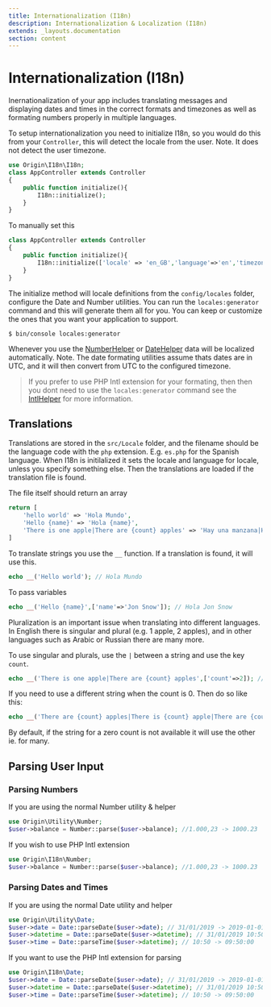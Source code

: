 ```yaml
---
title: Internationalization (I18n)
description: Internationalization & Localization (I18n)
extends: _layouts.documentation
section: content
---
```

# Internationalization (I18n)

Inernationalization of your app includes translating messages and displaying dates and times in the correct formats and timezones as well as formating numbers properly in multiple languages.

To setup internationalization you need to initialize I18n, so you would do this from your `Controller`, this will detect the locale from the user. Note. It does not detect the user timezone.

```php
use Origin\I18n\I18n;
class AppController extends Controller
{
    public function initialize(){
        I18n::initialize();
    }
}
```

To manually set this

```php
class AppController extends Controller
{
    public function initialize(){
        I18n::initialize(['locale' => 'en_GB','language'=>'en','timezone'=>'Europe/London']);
    }
}
```

The initialize method will locale definitions from the `config/locales` folder, configure the Date and Number utilities. You can run the `locales:generator` command and this will generate them all for you. You can keep or customize the ones that you want your application to support.

```linux
$ bin/console locales:generator
```

Whenever you use the [NumberHelper](/docs/view/number-helper) or [DateHelper](/docs/view/date-helper) data will be localized automatically. Note. The date formating utilities assume thats dates are in UTC, and it will then convert from UTC to the configured timezone.

> If you prefer to use PHP Intl extension for your formating, then then you dont need to use the `locales:generator` command see the [IntlHelper](/docs/view/intl-helper) for more information.

## Translations

Translations are stored in the `src/Locale` folder, and the filename should be the language code with the `php` extension. E.g. `es.php` for the Spanish language. When I18n is initilalized it sets the locale and language for locale, unless you specify something else. Then the translations are loaded if the translation file is found.

The file itself should return an array

```php
return [
    'hello world' => 'Hola Mundo',
    'Hello {name}' => 'Hola {name}',
    'There is one apple|There are {count} apples' => 'Hay una manzana|Hay {count} manzanas'
]
```

To translate strings you use the `__` function. If a translation is found, it will use this.

```php
echo __('Hello world'); // Hola Mundo
```

To pass variables

```php
echo __('Hello {name}',['name'=>'Jon Snow']); // Hola Jon Snow
```

Pluralization is an important issue when translating into different languages. In English there is singular and plural (e.g. 1 apple, 2 apples), and in other languages such as Arabic or Russian there are many more.

To use singular and plurals, use the `|` between a string and use the key `count`.

```php
echo __('There is one apple|There are {count} apples',['count'=>2]); // Hay 2 manzanas
```

If you need to use a different string when the count is 0. Then do so like this:

```php
echo __('There are {count} apples|There is {count} apple|There are {count} apples',['count'=>1]); // Hay una manzana
```

By default, if the string for a zero count is not available it will use the other ie. for many.

## Parsing User Input

### Parsing Numbers

If you are using the normal Number utility & helper

```php
use Origin\Utility\Number;
$user->balance = Number::parse($user->balance); //1.000,23 -> 1000.23
```

If you wish to use PHP Intl extension

```php
use Origin\I18n\Number;
$user->balance = Number::parse($user->balance); //1.000,23 -> 1000.23
```

### Parsing Dates and Times

If you are using the normal Date utility and helper

```php
use Origin\Utility\Date;
$user->date = Date::parseDate($user->date); // 31/01/2019 -> 2019-01-01
$user->datetime = Date::parseDate($user->datetime); // 31/01/2019 10:50 -> 2019-01-01 09:50:00
$user->time = Date::parseTime($user->datetime); // 10:50 -> 09:50:00
```

If you want to use the PHP Intl extension for parsing

```php
use Origin\I18n\Date;
$user->date = Date::parseDate($user->date); // 31/01/2019 -> 2019-01-01
$user->datetime = Date::parseDate($user->datetime); // 31/01/2019 10:50 -> 2019-01-01 09:50:00
$user->time = Date::parseTime($user->datetime); // 10:50 -> 09:50:00
```